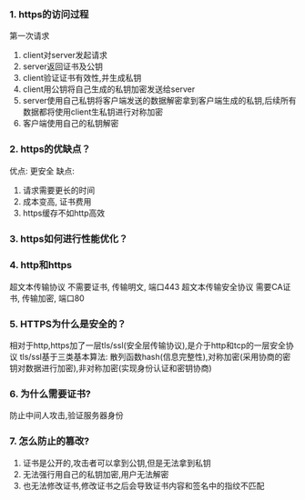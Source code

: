### 1. https的访问过程
第一次请求
1. client对server发起请求
2. server返回证书及公钥
3. client验证证书有效性,并生成私钥
4. client用公钥将自己生成的私钥加密发送给server
5. server使用自己私钥将客户端发送的数据解密拿到客户端生成的私钥,后续所有数据都将使用client生私钥进行对称加密
6. 客户端使用自己的私钥解密

### 2. https的优缺点？
优点: 更安全
缺点: 
1. 请求需要更长的时间
2. 成本变高, 证书费用
3. https缓存不如http高效

### 3. https如何进行性能优化？


### 4. http和https
超文本传输协议
不需要证书, 传输明文, 端口443
超文本传输安全协议
需要CA证书, 传输加密, 端口80

### 5. HTTPS为什么是安全的？
相对于http,https加了一层tls/ssl(安全层传输协议),是介于http和tcp的一层安全协议
tls/ssl基于三类基本算法: 散列函数hash(信息完整性),对称加密(采用协商的密钥对数据进行加密),非对称加密(实现身份认证和密钥协商)

### 6. 为什么需要证书?
防止中间人攻击,验证服务器身份

### 7. 怎么防止的篡改?
1. 证书是公开的,攻击者可以拿到公钥,但是无法拿到私钥
2. 无法强行用自己的私钥加密,用户无法解密
3. 也无法修改证书,修改证书之后会导致证书内容和签名中的指纹不匹配